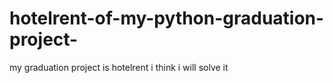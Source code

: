 # hotelrent-of-my-python-graduation-project-
my  graduation project is  hotelrent  i think  i will solve it
